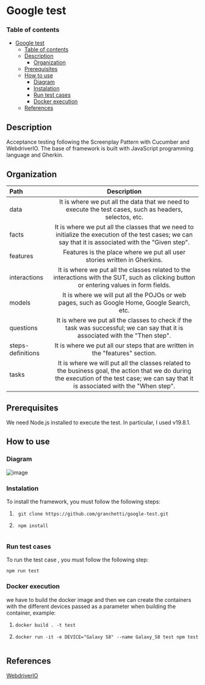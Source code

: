 # Google test


### Table of contents

- [Google test](#google-test)
    - [Table of contents](#table-of-contents)
  - [Description](#description)
    - [Organization](#organization)
  - [Prerequisites](#prerequisites)
  - [How to use](#how-to-use)
    - [Diagram](#diagram)
    - [Instalation](#instalation)
    - [Run test cases](#run-test-cases)
    - [Docker execution](#docker-execution)
  - [References](#references)


## Description

Acceptance testing following the Screenplay Pattern with Cucumber and WebdriverIO. The base of framework is built with JavaScript programming language and Gherkin.


## Organization

| Path | Description |
| :--- | :---: |
| data | It is where we put all the data that we need to execute the test cases, such as headers, selectos, etc. |
| facts | It is where we put all the classes that we need to initialize the execution of the test cases; we can say that it is associated with the "Given step". |
| features | Features is the place where we put all user stories written in Gherkins. |
| interactions | It is where we put all the classes related to the interactions with the SUT, such as clicking button or entering values in form fields. |
| models | It is where we will put all the POJOs or web pages, such as Google Home, Google Search, etc. |
| questions | It is where we put all the classes to check if the task was successful; we can say that it is associated with the "Then step". |
| steps-definitions | It is where we put all our steps that are written in the "features" section. |
| tasks | It is where we will put all the classes related to the business goal, the action that we do during the execution of the test case; we can say that it is associated with the "When step". |


## Prerequisites

We need Node.js installed to execute the test. In particular, I used v19.8.1.


## How to use 


### Diagram
         
![image](https://drive.google.com/uc?export=view&id=1_iQV28qtIA___yy2scgtBaynSqaVS07I)


### Instalation

To install the framework, you must follow the following steps:   

1. ``` 
    git clone https://github.com/granchetti/google-test.git
2. ```
    npm install
    
### Run test cases 

To run the test case , you must follow the following step:

```
npm run test
```

### Docker execution

we have to build the docker image and then we can create the containers with the different devices passed as a parameter when building the container, example:

1. ``` 
   docker build . -t test
2. ```
   docker run -it -e DEVICE="Galaxy S8" --name Galaxy_S8 test npm test
   
   
## References

[WebdriverIO](https://webdriver.io/)
